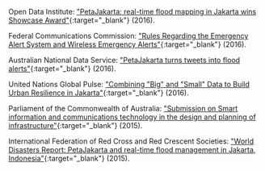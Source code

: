 Open Data Institute: ["PetaJakarta: real-time flood mapping in Jakarta wins Showcase Award"](https://theodi.org/news/odi-showcase-2016-peta-jakarta){:target="_blank"} (2016).

Federal Communications Commission: ["Rules Regarding the Emergency Alert System and Wireless Emergency Alerts"](https://www.federalregister.gov/d/2016-05275/p-124){:target="_blank"} (2016).

Australian National Data Service: ["PetaJakarta turns tweets into flood alerts"](http://doi.org/10.4225/14/588ed360036eb){:target="_blank"} (2016).

United Nations Global Pulse: ["Combining "Big" and "Small" Data to Build Urban Resilience in Jakarta"](http://www.unglobalpulse.org/urban-resilience-petajakarta){:target="_blank"} (2016).

Parliament of the Commonwealth of Australia: ["Submission on Smart information and communications technology in the design and planning of infrastructure"](http://parlinfo.aph.gov.au/parlInfo/search/display/display.w3p;query=Id%3A%22committees%2Fcommrep%2F05248a32-373e-4e7a-b3e9-01930a730441%2F0004%22){:target="_blank"} (2015).

International Federation of Red Cross and Red Crescent Societies: ["World Disasters Report: PetaJakarta and real-time flood management in Jakarta, Indonesia"](http://ifrc-media.org/interactive/world-disasters-report-2015/){:target="_blank"} (2015).

